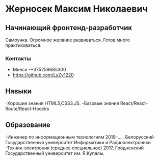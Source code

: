 # Жерносек Максим Николаевич
## Начинающий фронтенд-разработчик

Самоучка. Огромное желание развиваться. Готов много практиковаться.

### Контакты
- Минск
-+375259685300
- https://github.com/LaZy1220

## Навыки
-Хорошие знания HTML5,CSS3,JS.
-Базовые знания React/React-Route/React-Hoocks

## Образование
-Инженер по информационным технологиям
2019-… , Белорусский Государственный университет Информатики и 
Радиоэлектроники
-Техник-электроник (среднее специальное)
2017, Гродненский Государственный университет им. Я.Купалы.
